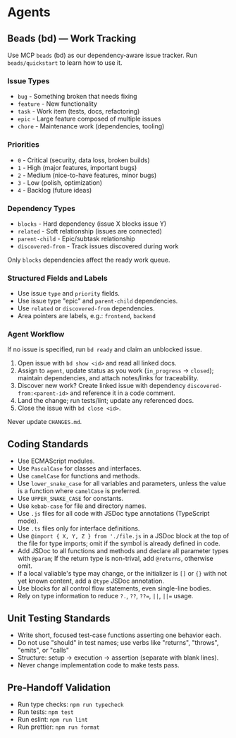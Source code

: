 # Agents

## Beads (bd) — Work Tracking

Use MCP `beads` (bd) as our dependency‑aware issue tracker. Run
`beads/quickstart` to learn how to use it.

### Issue Types

- `bug` - Something broken that needs fixing
- `feature` - New functionality
- `task` - Work item (tests, docs, refactoring)
- `epic` - Large feature composed of multiple issues
- `chore` - Maintenance work (dependencies, tooling)

### Priorities

- `0` - Critical (security, data loss, broken builds)
- `1` - High (major features, important bugs)
- `2` - Medium (nice-to-have features, minor bugs)
- `3` - Low (polish, optimization)
- `4` - Backlog (future ideas)

### Dependency Types

- `blocks` - Hard dependency (issue X blocks issue Y)
- `related` - Soft relationship (issues are connected)
- `parent-child` - Epic/subtask relationship
- `discovered-from` - Track issues discovered during work

Only `blocks` dependencies affect the ready work queue.

### Structured Fields and Labels

- Use issue `type` and `priority` fields.
- Use issue type "epic" and `parent-child` dependencies.
- Use `related` or `discovered-from` dependencies.
- Area pointers are labels, e.g.: `frontend`, `backend`

### Agent Workflow

If no issue is specified, run `bd ready` and claim an unblocked issue.

1. Open issue with `bd show <id>` and read all linked docs.
2. Assign to `agent`, update status as you work (`in_progress` → `closed`);
   maintain dependencies, and attach notes/links for traceability.
3. Discover new work? Create linked issue with dependency
   `discovered-from:<parent-id>` and reference it in a code comment.
4. Land the change; run tests/lint; update any referenced docs.
5. Close the issue with `bd close <id>`.

Never update `CHANGES.md`.

## Coding Standards

- Use ECMAScript modules.
- Use `PascalCase` for classes and interfaces.
- Use `camelCase` for functions and methods.
- Use `lower_snake_case` for all variables and parameters, unless the value is a
  function where `camelCase` is preferred.
- Use `UPPER_SNAKE_CASE` for constants.
- Use `kebab-case` for file and directory names.
- Use `.js` files for all code with JSDoc type annotations (TypeScript mode).
- Use `.ts` files only for interface definitions.
- Use `@import { X, Y, Z } from './file.js` in a JSDoc block at the top of the
  file for type imports; omit if the symbol is already defined in code.
- Add JSDoc to all functions and methods and declare all parameter types with
  `@param`; If the return type is non-trival, add `@returns`, otherwise omit.
- If a local valiable's type may change, or the initializer is `[]` or `{}` with
  not yet known content, add a `@type` JSDoc annotation.
- Use blocks for all control flow statements, even single-line bodies.
- Rely on type information to reduce `?.`, `??`, `??=`, `||`, `||=` usage.

## Unit Testing Standards

- Write short, focused test-case functions asserting one behavior each.
- Do not use "should" in test names; use verbs like "returns", "throws",
  "emits", or "calls"
- Structure: setup → execution → assertion (separate with blank lines).
- Never change implementation code to make tests pass.

## Pre‑Handoff Validation

- Run type checks: `npm run typecheck`
- Run tests: `npm test`
- Run eslint: `npm run lint`
- Run prettier: `npm run format`
